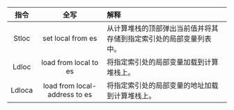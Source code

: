 
|  指令  |             全写              | 解释                                                               |
| :----: | :---------------------------: | :----------------------------------------------------------------- |
| Stloc  |       set local from es       | 从计算堆栈的顶部弹出当前值并将其存储到指定索引处的局部变量列表中。 |
| Ldloc  |     load from local to es     | 将指定索引处的局部变量加载到计算堆栈上。                           |
| Ldloca | load from local-address to es | 将指定索引处的局部变量的地址加载到计算堆栈上。                     |
